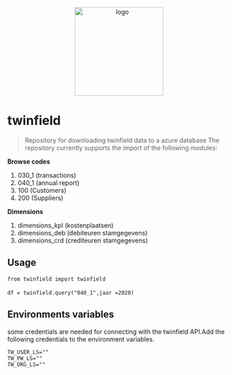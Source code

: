 <p align="center"><img alt="logo" src="https://www.zypp.io/static/assets/img/logos/Main logo - White/Zypp - White - JPG.jpg" width="200"></p>

# twinfield

> Repository for downloading twinfield data to a azure database
The repository currently supports the import of the following modules:

<b>Browse codes</b>
1. 030_1 (transactions)
2. 040_1 (annual report)
3. 100 (Customers)
4. 200 (Suppliers) 

<b>Dimensions</b>
1. dimensions_kpl (kostenplaatsen)
2. dimensions_deb (debiteuren stamgegevens)
3. dimensions_crd (crediteuren stamgegevens)

## Usage

`from twinfield import twinfield` 
<br><br>
`df = twinfield.query("040_1",jaar =2020)`

## Environments variables
some credentials are needed for connecting with the twinfield API.Add the following credentials to the environment variables.<br> 
```
TW_USER_LS=""
TW_PW_LS=""
TW_ORG_LS=""
```